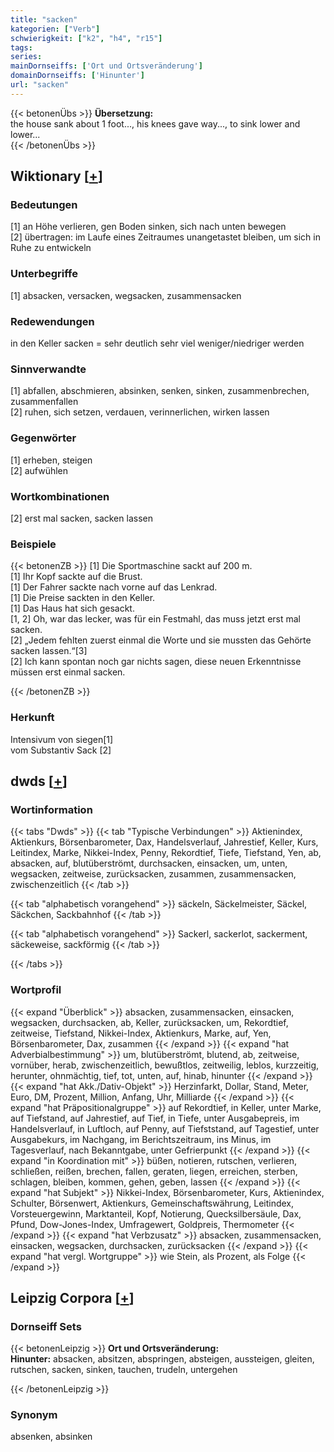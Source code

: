 ```yaml
---
title: "sacken"
kategorien: ["Verb"]
schwierigkeit: ["k2", "h4", "r15"]
tags:
series:
mainDornseiffs: ['Ort und Ortsveränderung']
domainDornseiffs: ['Hinunter']
url: "sacken"
---
```


{{< betonenÜbs >}}
**Übersetzung:**  
the house sank about 1 foot..., his knees gave way..., to sink lower and lower...  
{{< /betonenÜbs >}}

## Wiktionary [[+](https://de.wiktionary.org/wiki/sacken)]

### Bedeutungen
[1] an Höhe verlieren, gen Boden sinken, sich nach unten bewegen  
[2] übertragen: im Laufe eines Zeitraumes unangetastet bleiben, um sich in Ruhe zu entwickeln  

### Unterbegriffe
[1] absacken, versacken, wegsacken, zusammensacken  

### Redewendungen
in den Keller sacken = sehr deutlich sehr viel weniger/niedriger werden  

### Sinnverwandte
[1] abfallen, abschmieren, absinken, senken, sinken, zusammenbrechen, zusammenfallen  
[2] ruhen, sich setzen, verdauen, verinnerlichen, wirken lassen  

### Gegenwörter
[1] erheben, steigen  
[2] aufwühlen  

### Wortkombinationen
[2] erst mal sacken, sacken lassen  

### Beispiele
{{< betonenZB >}}
[1] Die Sportmaschine sackt auf 200 m.  
[1] Ihr Kopf sackte auf die Brust.  
[1] Der Fahrer sackte nach vorne auf das Lenkrad.  
[1] Die Preise sackten in den Keller.  
[1] Das Haus hat sich gesackt.  
[1, 2] Oh, war das lecker, was für ein Festmahl, das muss jetzt erst mal sacken.  
[2] „Jedem fehlten zuerst einmal die Worte und sie mussten das Gehörte sacken lassen.“[3]  
[2] Ich kann spontan noch gar nichts sagen, diese neuen Erkenntnisse müssen erst einmal sacken.  

{{< /betonenZB >}}
### Herkunft
Intensivum von siegen[1]  
vom Substantiv Sack [2]  



## dwds [[+](https://www.dwds.de/wb/sacken)]

### Wortinformation
{{< tabs "Dwds" >}}
{{< tab "Typische Verbindungen" >}}
Aktienindex, Aktienkurs, Börsenbarometer, Dax, Handelsverlauf, Jahrestief, Keller, Kurs, Leitindex, Marke, Nikkei-Index, Penny, Rekordtief, Tiefe, Tiefstand, Yen, ab, absacken, auf, blutüberströmt, durchsacken, einsacken, um, unten, wegsacken, zeitweise, zurücksacken, zusammen, zusammensacken, zwischenzeitlich
{{< /tab >}}

{{< tab "alphabetisch vorangehend" >}}
säckeln, Säckelmeister, Säckel, Säckchen, Sackbahnhof
{{< /tab >}}

{{< tab "alphabetisch vorangehend" >}}
Sackerl, sackerlot, sackerment, säckeweise, sackförmig
{{< /tab >}}

{{< /tabs >}}

### Wortprofil
{{< expand "Überblick" >}} absacken, zusammensacken, einsacken, wegsacken, durchsacken, ab, Keller, zurücksacken, um, Rekordtief, zeitweise, Tiefstand, Nikkei-Index, Aktienkurs, Marke, auf, Yen, Börsenbarometer, Dax, zusammen {{< /expand >}}
{{< expand "hat Adverbialbestimmung" >}} um, blutüberströmt, blutend, ab, zeitweise, vornüber, herab, zwischenzeitlich, bewußtlos, zeitweilig, leblos, kurzzeitig, herunter, ohnmächtig, tief, tot, unten, auf, hinab, hinunter {{< /expand >}}
{{< expand "hat Akk./Dativ-Objekt" >}} Herzinfarkt, Dollar, Stand, Meter, Euro, DM, Prozent, Million, Anfang, Uhr, Milliarde {{< /expand >}}
{{< expand "hat Präpositionalgruppe" >}} auf Rekordtief, in Keller, unter Marke, auf Tiefstand, auf Jahrestief, auf Tief, in Tiefe, unter Ausgabepreis, im Handelsverlauf, in Luftloch, auf Penny, auf Tiefststand, auf Tagestief, unter Ausgabekurs, im Nachgang, im Berichtszeitraum, ins Minus, im Tagesverlauf, nach Bekanntgabe, unter Gefrierpunkt {{< /expand >}}
{{< expand "in Koordination mit" >}} büßen, notieren, rutschen, verlieren, schließen, reißen, brechen, fallen, geraten, liegen, erreichen, sterben, schlagen, bleiben, kommen, gehen, geben, lassen {{< /expand >}}
{{< expand "hat Subjekt" >}} Nikkei-Index, Börsenbarometer, Kurs, Aktienindex, Schulter, Börsenwert, Aktienkurs, Gemeinschaftswährung, Leitindex, Vorsteuergewinn, Marktanteil, Kopf, Notierung, Quecksilbersäule, Dax, Pfund, Dow-Jones-Index, Umfragewert, Goldpreis, Thermometer {{< /expand >}}
{{< expand "hat Verbzusatz" >}} absacken, zusammensacken, einsacken, wegsacken, durchsacken, zurücksacken {{< /expand >}}
{{< expand "hat vergl. Wortgruppe" >}} wie Stein, als Prozent, als Folge {{< /expand >}}

## Leipzig Corpora [[+](https://corpora.uni-leipzig.de/en/res?word=sacken&corpusId=deu_newscrawl-public_2018)]

### Dornseiff Sets
{{< betonenLeipzig >}}
**Ort und Ortsveränderung:**  
**Hinunter:** absacken, absitzen, abspringen, absteigen, aussteigen, gleiten, rutschen, sacken, sinken, tauchen, trudeln, untergehen  

{{< /betonenLeipzig >}}

### Synonym
absenken, absinken

